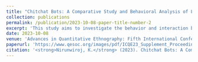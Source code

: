 ```yaml
---
title: "Chitchat Bots: A Comparative Study and Behavioral Analysis of Large Language Models Using Epistemic Network Analysis"
collection: publications
permalink: /publication/2023-10-08-paper-title-number-2
excerpt: 'This study aims to investigate the behavior and interaction between two prominent large language models: ChatGPT (GPT3.5) developed by OpenAI and Bard AI developed by Google.'
date: 2023-10-08
venue: 'Advances in Quantitative Ethnography: Fifth International Conference on Quantitative Ethnography: Conference Proceedings Supplement'
paperurl: 'https://www.qesoc.org/images/pdf/ICQE23_Supplement_Proceedings.pdf#page=157'
citation: '<strong>Nirunwiroj, K.</strong> (2023). Chitchat Bots: A Comparative Study and Behavioral Analysis of Large Language Models Using Epistemic Network Analysis. Advances in Quantitative Ethnography: Fifth International Conference on Quantitative Ethnography: Conference Proceedings Supplement, 154-157'
---
```

